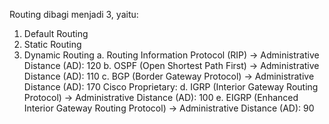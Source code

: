 Routing dibagi menjadi 3, yaitu:
1. Default Routing
2. Static Routing
3. Dynamic Routing
a. Routing Information Protocol (RIP) -> Administrative Distance (AD): 120
b. OSPF (Open Shortest Path First) -> Administrative Distance (AD): 110
c. BGP (Border Gateway Protocol) -> Administrative Distance (AD): 170
Cisco Proprietary:
d. IGRP (Interior Gateway Routing Protocol) -> Administrative Distance (AD): 100
e. EIGRP (Enhanced Interior Gateway Routing Protocol) -> Administrative Distance (AD): 90
